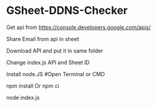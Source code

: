 # GSheet-DDNS-Checker

Get api from https://console.developers.google.com/apis/

Share Email from api in sheet

Download API and put it in same folder

Change index.js API and Sheet ID




Install node.JS
#Open Terminal or CMD

npm install Or npm ci

node index.js
